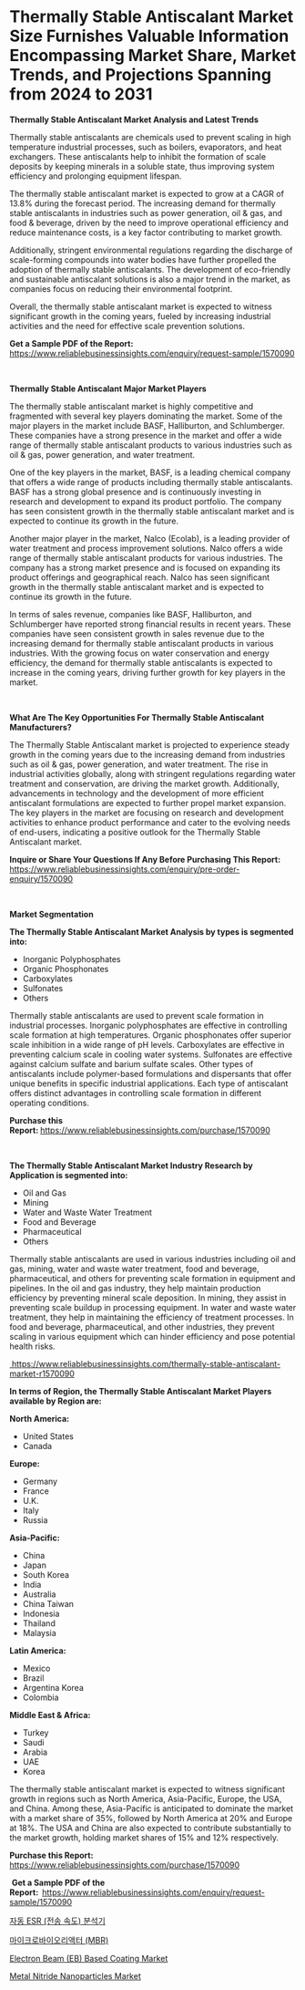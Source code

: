 <p><h1>Thermally Stable Antiscalant Market Size Furnishes Valuable Information Encompassing Market Share, Market Trends, and Projections Spanning from 2024 to 2031</h1></p><p><strong>Thermally Stable Antiscalant Market Analysis and Latest Trends</strong></p>
<p><p>Thermally stable antiscalants are chemicals used to prevent scaling in high temperature industrial processes, such as boilers, evaporators, and heat exchangers. These antiscalants help to inhibit the formation of scale deposits by keeping minerals in a soluble state, thus improving system efficiency and prolonging equipment lifespan.</p><p>The thermally stable antiscalant market is expected to grow at a CAGR of 13.8% during the forecast period. The increasing demand for thermally stable antiscalants in industries such as power generation, oil & gas, and food & beverage, driven by the need to improve operational efficiency and reduce maintenance costs, is a key factor contributing to market growth.</p><p>Additionally, stringent environmental regulations regarding the discharge of scale-forming compounds into water bodies have further propelled the adoption of thermally stable antiscalants. The development of eco-friendly and sustainable antiscalant solutions is also a major trend in the market, as companies focus on reducing their environmental footprint.</p><p>Overall, the thermally stable antiscalant market is expected to witness significant growth in the coming years, fueled by increasing industrial activities and the need for effective scale prevention solutions.</p></p>
<p><strong>Get a Sample PDF of the Report:&nbsp;</strong> <a href="https://www.reliablebusinessinsights.com/enquiry/request-sample/1570090">https://www.reliablebusinessinsights.com/enquiry/request-sample/1570090</a></p>
<p>&nbsp;</p>
<p><strong>Thermally Stable Antiscalant Major Market Players</strong></p>
<p><p>The thermally stable antiscalant market is highly competitive and fragmented with several key players dominating the market. Some of the major players in the market include BASF, Halliburton, and Schlumberger. These companies have a strong presence in the market and offer a wide range of thermally stable antiscalant products to various industries such as oil & gas, power generation, and water treatment.</p><p>One of the key players in the market, BASF, is a leading chemical company that offers a wide range of products including thermally stable antiscalants. BASF has a strong global presence and is continuously investing in research and development to expand its product portfolio. The company has seen consistent growth in the thermally stable antiscalant market and is expected to continue its growth in the future.</p><p>Another major player in the market, Nalco (Ecolab), is a leading provider of water treatment and process improvement solutions. Nalco offers a wide range of thermally stable antiscalant products for various industries. The company has a strong market presence and is focused on expanding its product offerings and geographical reach. Nalco has seen significant growth in the thermally stable antiscalant market and is expected to continue its growth in the future.</p><p>In terms of sales revenue, companies like BASF, Halliburton, and Schlumberger have reported strong financial results in recent years. These companies have seen consistent growth in sales revenue due to the increasing demand for thermally stable antiscalant products in various industries. With the growing focus on water conservation and energy efficiency, the demand for thermally stable antiscalants is expected to increase in the coming years, driving further growth for key players in the market.</p></p>
<p>&nbsp;</p>
<p><strong>What Are The Key Opportunities For Thermally Stable Antiscalant Manufacturers?</strong></p>
<p><p>The Thermally Stable Antiscalant market is projected to experience steady growth in the coming years due to the increasing demand from industries such as oil & gas, power generation, and water treatment. The rise in industrial activities globally, along with stringent regulations regarding water treatment and conservation, are driving the market growth. Additionally, advancements in technology and the development of more efficient antiscalant formulations are expected to further propel market expansion. The key players in the market are focusing on research and development activities to enhance product performance and cater to the evolving needs of end-users, indicating a positive outlook for the Thermally Stable Antiscalant market.</p></p>
<p><strong>Inquire or Share Your Questions If Any Before Purchasing This Report:</strong> <a href="https://www.reliablebusinessinsights.com/enquiry/pre-order-enquiry/1570090">https://www.reliablebusinessinsights.com/enquiry/pre-order-enquiry/1570090</a></p>
<p>&nbsp;</p>
<p><strong>Market Segmentation</strong></p>
<p><strong>The Thermally Stable Antiscalant Market Analysis by types is segmented into:</strong></p>
<p><ul><li>Inorganic Polyphosphates</li><li>Organic Phosphonates</li><li>Carboxylates</li><li>Sulfonates</li><li>Others</li></ul></p>
<p><p>Thermally stable antiscalants are used to prevent scale formation in industrial processes. Inorganic polyphosphates are effective in controlling scale formation at high temperatures. Organic phosphonates offer superior scale inhibition in a wide range of pH levels. Carboxylates are effective in preventing calcium scale in cooling water systems. Sulfonates are effective against calcium sulfate and barium sulfate scales. Other types of antiscalants include polymer-based formulations and dispersants that offer unique benefits in specific industrial applications. Each type of antiscalant offers distinct advantages in controlling scale formation in different operating conditions.</p></p>
<p><strong>Purchase this Report:&nbsp;</strong><a href="https://www.reliablebusinessinsights.com/purchase/1570090">https://www.reliablebusinessinsights.com/purchase/1570090</a></p>
<p>&nbsp;</p>
<p><strong>The Thermally Stable Antiscalant Market Industry Research by Application is segmented into:</strong></p>
<p><ul><li>Oil and Gas</li><li>Mining</li><li>Water and Waste Water Treatment</li><li>Food and Beverage</li><li>Pharmaceutical</li><li>Others</li></ul></p>
<p><p>Thermally stable antiscalants are used in various industries including oil and gas, mining, water and waste water treatment, food and beverage, pharmaceutical, and others for preventing scale formation in equipment and pipelines. In the oil and gas industry, they help maintain production efficiency by preventing mineral scale deposition. In mining, they assist in preventing scale buildup in processing equipment. In water and waste water treatment, they help in maintaining the efficiency of treatment processes. In food and beverage, pharmaceutical, and other industries, they prevent scaling in various equipment which can hinder efficiency and pose potential health risks.</p></p>
<p><a href="https://www.reliablebusinessinsights.com/thermally-stable-antiscalant-market-r1570090">&nbsp;https://www.reliablebusinessinsights.com/thermally-stable-antiscalant-market-r1570090</a></p>
<p><strong>In terms of Region, the Thermally Stable Antiscalant Market Players available by Region are:</strong></p>
<p>
    <p> <strong> North America: </strong>
        <ul>
            <li>United States</li>
            <li>Canada</li>
        </ul>
        </p> 
    <p> <strong> Europe: </strong>
        <ul>
            <li>Germany</li>
            <li>France</li>
            <li>U.K.</li>
            <li>Italy</li>
            <li>Russia</li>
        </ul>
        </p> 
    <p> <strong> Asia-Pacific: </strong>
        <ul>
            <li>China</li>
            <li>Japan</li>
            <li>South Korea</li>
            <li>India</li>
            <li>Australia</li>
            <li>China Taiwan</li>
            <li>Indonesia</li>
            <li>Thailand</li>
            <li>Malaysia</li>
        </ul>
        </p> 
    <p> <strong> Latin America: </strong>
        <ul>
            <li>Mexico</li>
            <li>Brazil</li>
            <li>Argentina Korea</li>
            <li>Colombia</li>
        </ul>
        </p> 
    <p> <strong> Middle East & Africa: </strong>
        <ul>
            <li>Turkey</li>
            <li>Saudi</li>
            <li>Arabia</li>
            <li>UAE</li>
            <li>Korea</li>
        </ul>
    </p>
    </p>
<p><p>The thermally stable antiscalant market is expected to witness significant growth in regions such as North America, Asia-Pacific, Europe, the USA, and China. Among these, Asia-Pacific is anticipated to dominate the market with a market share of 35%, followed by North America at 20% and Europe at 18%. The USA and China are also expected to contribute substantially to the market growth, holding market shares of 15% and 12% respectively.</p></p>
<p><strong>Purchase this Report: </strong><a href="https://www.reliablebusinessinsights.com/purchase/1570090">https://www.reliablebusinessinsights.com/purchase/1570090</a></p>
<p>&nbsp;<strong>Get a Sample PDF of the Report:&nbsp;&nbsp;</strong><a href="https://www.reliablebusinessinsights.com/enquiry/request-sample/1570090">https://www.reliablebusinessinsights.com/enquiry/request-sample/1570090</a></p>
<p><strong></strong></p>
<p><p><a href="https://github.com/RichardLueilwitz787/Market-Research-Report-List-2/blob/main/9989384103547.md">자동 ESR (전송 속도) 분석기</a></p><p><a href="https://github.com/kein8762/Market-Research-Report-List-1/blob/main/4335810103548.md">마이크로바이오리액터 (MBR)</a></p><p><a href="https://github.com/kathiaseamanalvaradovlprc2h/Market-Research-Report-List-2/blob/main/electron-beam-eb-based-coating-market.md">Electron Beam (EB) Based Coating Market</a></p><p><a href="https://github.com/wusalecollins540tpqoz/Market-Research-Report-List-2/blob/main/metal-nitride-nanoparticles-market.md">Metal Nitride Nanoparticles Market</a></p></p>